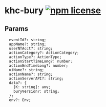 # khc-bury [![npm license](https://img.shields.io/npm/l/@xmon/bury.svg?sanitize=true)](https://github.com/darkXmo/bury/blob/main/LICENSE)

## Params

```
  eventId?: string;
  appName?: string;
  userNTAcct?: string;
  actionCategory?: ActionCategory;
  actionType?: ActionType;
  actionStartTimeLong?: number;
  actionEndTimeLong?: number;
  uiName?: string;
  actionName?: string;
  actionServerAPI?: string;
  data?: {
    [K: string]: any;
    buryVersion?: string;
  };
  env?: Env;
```
